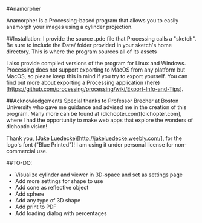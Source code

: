#Anamorpher

Anamorpher is a Processing-based program that allows you to easily anamorph your images using a cylinder projection. 

##Installation:
I provide the source .pde file that Processing calls a "sketch". Be sure to include the Data/ folder provided in your sketch's home directory. This is where the program sources all of its assets

I also provide compiled versions of the program for Linux and Windows. Processing does not support exporting to MacOS from any platform but MacOS, so please keep this in mind if you try to export yourself. You can find out more about exporting a Processing application (here)[https://github.com/processing/processing/wiki/Export-Info-and-Tips].


##Acknowledgements
Special thanks to Professor Brecher at Boston University who gave me guidance and advised me in the creation of this program. Many more can be found at (dichopter.com)[dichopter.com], where I had the opportunity to make web apps that explore the wonders of dichoptic vision!

Thank you, (Jake Luedecke)[http://jakeluedecke.weebly.com/], for the logo's font ("Blue Printed")! I am using it under personal license for non-commercial use.

##TO-DO: 
- Visualize cylinder and viewer in 3D-space and set as settings page
- Add more settings for shape to use
- Add cone as reflective object
- Add sphere
- Add any type of 3D shape
- Add print to PDF
- Add loading dialog with percentages


